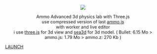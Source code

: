 <p align="center"><a href="http://lo-th.github.io/Ammo.lab/"><img src="http://lo-th.github.io/Ammo.lab/textures/logo.png"/></a></p>
<p align="center">Ammo Advanced 3d physics lab with Three.js<br>
use compressed version of last <a href="https://github.com/kripken/ammo.js">ammo.js</a><br>
with worker and live editor<br>
i use <a href="https://github.com/mrdoob/three.js/tree/dev">three.js</a> for 3d view and <a href="https://github.com/sunag/sea3d">sea3d</a> for 3d model.
( Bullet: 6.15 Mo > ammo.js: 1.79 Mo > ammo.z: 270 Kb )<br>

<a href="http://lo-th.github.io/Ammo.lab/">LAUNCH</a><br></p>
